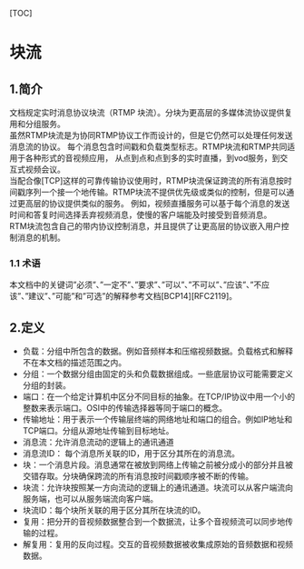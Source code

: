 [TOC]
# 块流

## 1.简介
文档规定实时消息协议块流（RTMP 块流）。分块为更高层的多媒体流协议提供复用和分组服务。</br>
虽然RTMP块流是为协同RTMP协议工作而设计的，但是它仍然可以处理任何发送消息流的协议。
每个消息包含时间戳和负载类型标志。RTMP块流和RTMP共同适用于各种形式的音视频应用，
从点到点和点到多的实时直播，到vod服务，到交互式视频会议。</br>
当配合像[TCP]这样的可靠传输协议使用时，RTMP块流保证跨流的所有消息按时间戳序列一个接一个地传输。RTMP块流不提供优先级或类似的控制，但是可以通过更高层的协议提供类似的服务。
例如，视频直播服务可以基于每个消息的发送时间和答复时间选择丢弃视频消息，使慢的客户端能及时接受到音频消息。</br>
RTM块流包含自己的带内协议控制消息，并且提供了让更高层的协议嵌入用户控制消息的机制。

### 1.1 术语
本文档中的关键词”必须”、”一定不”、”要求”、”可以”、”不可以”、”应该”、”不应该”、”建议”、”可能”和”可选”的解释参考文档[BCP14][RFC2119]。

## 2.定义
- 负载：分组中所包含的数据。例如音频样本和压缩视频数据。负载格式和解释不在本文档的描述范围之内。
- 分组：一个数据分组由固定的头和负载数据组成。一些底层协议可能需要定义分组的封装。
- 端口：在一个给定计算机中区分不同目标的抽象。在TCP/IP协议中用一个小的整数来表示端口。OSI中的传输选择器等同于端口的概念。
- 传输地址：用于表示一个传输层终端的网络地址和端口的组合。例如IP地址和TCP端口。分组从源地址传输到目标地址。
- 消息流：允许消息流动的逻辑上的通讯通道
- 消息流ID： 每个消息所关联的ID，用于区分其所在的消息流。
- 块：一个消息片段。消息通常在被放到网络上传输之前被分成小的部分并且被交错存取。分块确保跨流的所有消息按时间戳顺序被不断的传输。
- 块流：允许块按照某一方向流动的逻辑上的通讯通道。块流可以从客户端流向服务端，也可以从服务端流向客户端。
- 块流ID：每个块所关联的用于区分其所在块流的ID。
- 复用：把分开的音视频数据整合到一个数据流，让多个音视频流可以同步地传输的过程。
- 解复用：复用的反向过程。交互的音视频数据被收集成原始的音频数据和视频数据。

